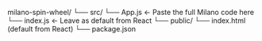 milano-spin-wheel/
  └── src/
      └── App.js    ← Paste the full Milano code here
      └── index.js  ← Leave as default from React
  └── public/
      └── index.html (default from React)
  └── package.json
